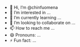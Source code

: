 - 👋 Hi, I’m @chinfuomena
- 👀 I’m interested in ...
- 🌱 I’m currently learning ...
- 💞️ I’m looking to collaborate on ...
- 📫 How to reach me ...
- 😄 Pronouns: ...
- ⚡ Fun fact: ...

<!---
chinfuomena/chinfuomena is a ✨ special ✨ repository because its `README.md` (this file) appears on your GitHub profile.
You can click the Preview link to take a look at your changes.
--->
